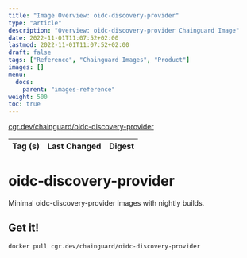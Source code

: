 ```yaml
---
title: "Image Overview: oidc-discovery-provider"
type: "article"
description: "Overview: oidc-discovery-provider Chainguard Image"
date: 2022-11-01T11:07:52+02:00
lastmod: 2022-11-01T11:07:52+02:00
draft: false
tags: ["Reference", "Chainguard Images", "Product"]
images: []
menu:
  docs:
    parent: "images-reference"
weight: 500
toc: true
---
```


[cgr.dev/chainguard/oidc-discovery-provider](https://github.com/chainguard-images/images/tree/main/images/oidc-discovery-provider)

| Tag (s) | Last Changed | Digest |
|---------|--------------|--------|

# oidc-discovery-provider

Minimal oidc-discovery-provider images with nightly builds.

## Get it!

```shell
docker pull cgr.dev/chainguard/oidc-discovery-provider
```
